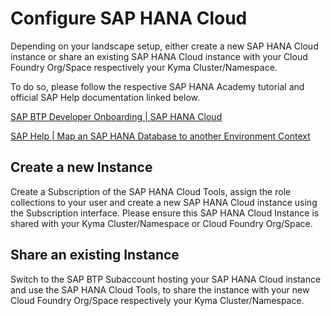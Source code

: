 #  Configure SAP HANA Cloud

Depending on your landscape setup, either create a new SAP HANA Cloud instance or share an existing SAP HANA Cloud instance with your Cloud Foundry Org/Space respectively your Kyma Cluster/Namespace. 

To do so, please follow the respective SAP HANA Academy tutorial and official SAP Help documentation linked below. 

[SAP BTP Developer Onboarding | SAP HANA Cloud](https://blogs.sap.com/2022/12/16/sap-btp-developer-onboarding-sap-hana-cloud/)

[SAP Help | Map an SAP HANA Database to another Environment Context](https://help.sap.com/docs/hana-cloud/sap-hana-cloud-administration-guide/map-sap-hana-database-to-another-environment-context)

## Create a new Instance

Create a Subscription of the SAP HANA Cloud Tools, assign the role collections to your user and create a new SAP HANA Cloud instance using the Subscription interface. Please ensure this SAP HANA Cloud Instance is shared with your Kyma Cluster/Namespace or Cloud Foundry Org/Space. 

## Share an existing Instance

Switch to the SAP BTP Subaccount hosting your SAP HANA Cloud instance and use the SAP HANA Cloud Tools, to share the instance with your new Cloud Foundry Org/Space respectively your Kyma Cluster/Namespace. 


